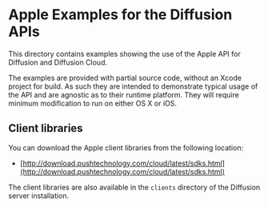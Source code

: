 # Apple Examples for the Diffusion APIs

This directory contains examples showing the use of the Apple API for Diffusion and Diffusion Cloud.

The examples are provided with partial source code, without an Xcode project for build.
As such they are intended to demonstrate typical usage of the API and are agnostic as to their
runtime platform. They will require minimum modification to run on either OS X or iOS.


## Client libraries

You can download the Apple client libraries from the following location:

*   [http://download.pushtechnology.com/cloud/latest/sdks.html](http://download.pushtechnology.com/cloud/latest/sdks.html)
    
The client libraries are also available in the `clients` directory of the Diffusion server installation.


